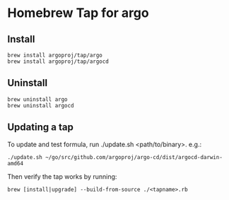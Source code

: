 # Homebrew Tap for argo

## Install
```
brew install argoproj/tap/argo
brew install argoproj/tap/argocd
```

## Uninstall
```
brew uninstall argo
brew uninstall argocd
```

## Updating a tap
To update and test formula, run ./update.sh <path/to/binary>. e.g.:
```
./update.sh ~/go/src/github.com/argoproj/argo-cd/dist/argocd-darwin-amd64
```
Then verify the tap works by running:
```
brew [install|upgrade] --build-from-source ./<tapname>.rb
```
